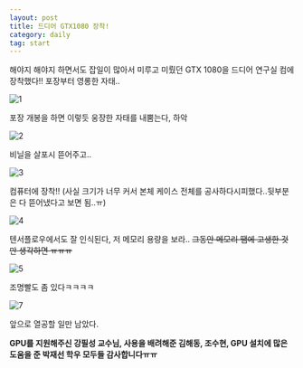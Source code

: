 ```yaml
---
layout: post
title: 드디어 GTX1080 장착!
category: daily
tag: start
---
```


해야지 해야지 하면서도 잡일이 많아서 미루고 미뤘던 GTX 1080을 드디어 연구실 컴에 장착했다!! 포장부터 영롱한 자태..

![1](http://i.imgur.com/Gbaz3BA.jpg)

포장 개봉을 하면 이렇듯 웅장한 자태를 내뿜는다, 하악

![2](http://i.imgur.com/UYME9Py.jpg)

비닐을 살포시 뜯어주고..

![3](http://i.imgur.com/4JIo0xA.jpg)

컴퓨터에 장착!! (사실 크기가 너무 커서 본체 케이스 전체를 공사하다시피했다..뒷부분은 다 뜯어냈다고 보면 됨..ㅠ)

![4](http://i.imgur.com/WyL0uXc.jpg)

텐서플로우에서도 잘 인식된다, 저 메모리 용량을 보라.. ~~그동안 메모리 땜에 고생한 것만 생각하면 ㅠㅠㅠ~~

![5](http://i.imgur.com/2f0vi0C.jpg)

조명빨도 좀 있다ㅋㅋㅋㅋ 

![7](http://i.imgur.com/tAK6sB5.jpg)

앞으로 열공할 일만 남았다.



**GPU를 지원해주신 강필성 교수님, 사용을 배려해준 김해동, 조수현, GPU 설치에 많은 도움을 준 박재선 학우 모두들 감사합니다ㅠㅠ**



